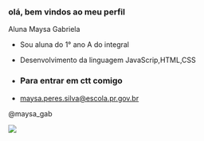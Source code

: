 ### olá, bem vindos ao meu perfil
Aluna Maysa Gabriela 

- Sou aluna do 1° ano A do integral
- Desenvolvimento da linguagem JavaScrip,HTML,CSS

- ### Para entrar em ctt comigo
- maysa.peres.silva@escola.pr.gov.br

@maysa_gab

![](https://hk.on.cc/cnt/entertainment/20230929/photo/bkn-20230929114227313-0929_00862_001_04x.jpg?20230929144111)

